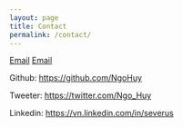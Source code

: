 ```yaml
---
layout: page
title: Contact
permalink: /contact/
---
```


[Email](mailto:huynhok.uit@vnoss.org)
[Email](mailto:severus@theslinux.org)

Github: https://github.com/NgoHuy

Tweeter: https://twitter.com/Ngo_Huy

Linkedin: https://vn.linkedin.com/in/severus
